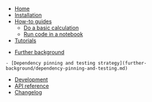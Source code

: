 <!---
Navigation specification

See https://oprypin.github.io/mkdocs-literate-nav/
-->
- [Home](index.md)
- [Installation](installation.md)
- [How-to guides](how-to-guides/index.md)
    - [Do a basic calculation](how-to-guides/basic-calculation.md)
    - [Run code in a notebook](how-to-guides/run-code-in-a-notebook.py)
- [Tutorials](tutorials/index.md)
<!---
    - [Initial tutorial](tutorials/initial-tutorial.py)
-->
- [Further background](further-background/index.md)
<!--- 
    - [Sensitivity](further-background/sensitivity-analysis.py)
    - [Development ideas](further-background/development.py)
-->
    - [Dependency pinning and testing strategy](further-background/dependency-pinning-and-testing.md)
- [Development](development.md)
- [API reference](api/gradient_aware_harmonisation/)
- [Changelog](changelog.md)
